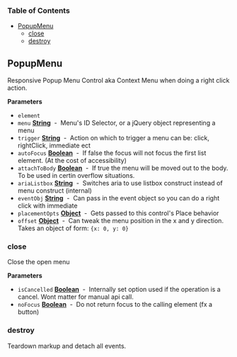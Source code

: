 <!-- Generated by documentation.js. Update this documentation by updating the source code. -->

### Table of Contents

-   [PopupMenu](#popupmenu)
    -   [close](#close)
    -   [destroy](#destroy)

## PopupMenu

Responsive Popup Menu Control aka Context Menu when doing a right click action.

**Parameters**

-   `element`  
-   `menu` **[String](https://developer.mozilla.org/en-US/docs/Web/JavaScript/Reference/Global_Objects/String)**  -  Menu's ID Selector, or a jQuery object representing a menu
-   `trigger` **[String](https://developer.mozilla.org/en-US/docs/Web/JavaScript/Reference/Global_Objects/String)**  -  Action on which to trigger a menu can be: click, rightClick, immediate ect
-   `autoFocus` **[Boolean](https://developer.mozilla.org/en-US/docs/Web/JavaScript/Reference/Global_Objects/Boolean)**  -  If false the focus will not focus the first list element. (At the cost of accessibility)
-   `attachToBody` **[Boolean](https://developer.mozilla.org/en-US/docs/Web/JavaScript/Reference/Global_Objects/Boolean)**  -  If true the menu will be moved out to the body. To be used in certin overflow situations.
-   `ariaListbox` **[String](https://developer.mozilla.org/en-US/docs/Web/JavaScript/Reference/Global_Objects/String)**  -   Switches aria to use listbox construct instead of menu construct (internal)
-   `eventObj` **[String](https://developer.mozilla.org/en-US/docs/Web/JavaScript/Reference/Global_Objects/String)**  -  Can pass in the event object so you can do a right click with immediate
-   `placementOpts` **[Object](https://developer.mozilla.org/en-US/docs/Web/JavaScript/Reference/Global_Objects/Object)**  -  Gets passed to this control's Place behavior
-   `offset` **[Object](https://developer.mozilla.org/en-US/docs/Web/JavaScript/Reference/Global_Objects/Object)**  -  Can tweak the menu position in the x and y direction. Takes an object of form: `{x: 0, y: 0}`

### close

Close the open menu

**Parameters**

-   `isCancelled` **[Boolean](https://developer.mozilla.org/en-US/docs/Web/JavaScript/Reference/Global_Objects/Boolean)**  -  Internally set option used if the operation is a cancel. Wont matter for manual api call.
-   `noFocus` **[Boolean](https://developer.mozilla.org/en-US/docs/Web/JavaScript/Reference/Global_Objects/Boolean)**  -  Do not return focus to the calling element (fx a button)

### destroy

Teardown markup and detach all events.
